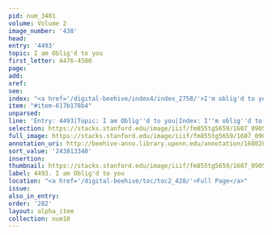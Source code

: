 ```yaml
---
pid: num_3481
volume: Volume 2
image_number: '438'
head:
entry: '4493'
topic: I am Oblig'd to you
first_letter: 4476-4500
page:
add:
xref:
see:
index: "<a href='/digital-beehive/index4/index_2758/'>I'm oblig'd to you</a>"
item: "#item-617b178b4"
unparsed:
line: 'Entry: 4493|Topic: I am Oblig''d to you|Index: I''m oblig''d to you|#item-617b178b4'
selection: https://stacks.stanford.edu/image/iiif/fm855tg5659/1607_0905/825,3340,2712,272/full/0/default.jpg
full_image: https://stacks.stanford.edu/image/iiif/fm855tg5659/1607_0905/full/full/0/default.jpg
annotation_uri: http://beehive-anno.library.upenn.edu/annotation/1680281346990
sort_value: '243813340'
insertion:
thumbnail: https://stacks.stanford.edu/image/iiif/fm855tg5659/1607_0905/825,3340,600,180/250,/0/default.jpg
label: 4493. I am Oblig'd to you
location: "<a href='/digital-beehive/toc/toc2_428/'>Full Page</a>"
issue:
also_in_entry:
order: '282'
layout: alpha_item
collection: num10
---
```

